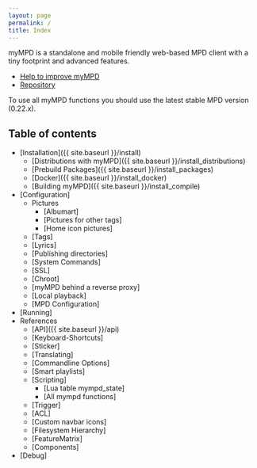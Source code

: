 ```yaml
---
layout: page
permalink: /
title: Index
---
```


myMPD is a standalone and mobile friendly web-based MPD client with a tiny footprint and advanced features.

- [Help to improve myMPD](https://github.com/jcorporation/myMPD/issues/167)
- [Repository](https://github.com/jcorporation/myMPD)

To use all myMPD functions you should use the latest stable MPD version (0.22.x).

## Table of contents

* [Installation]({{ site.baseurl }}/install)
  * [Distributions with myMPD]({{ site.baseurl }}/install_distributions)
  * [Prebuild Packages]({{ site.baseurl }}/install_packages)
  * [Docker]({{ site.baseurl }}/install_docker)
  * [Building myMPD]({{ site.baseurl }}/install_compile)
* [Configuration]
  * Pictures
    * [Albumart]
    * [Pictures for other tags]
    * [Home icon pictures]
  * [Tags]
  * [Lyrics]
  * [Publishing directories]
  * [System Commands]
  * [SSL]
  * [Chroot]
  * [myMPD behind a reverse proxy]
  * [Local playback]
  * [MPD Configuration]
* [Running]
* References
  * [API]({{ site.baseurl }}/api)
  * [Keyboard-Shortcuts]
  * [Sticker]
  * [Translating]
  * [Commandline Options]
  * [Smart playlists]
  * [Scripting]
    * [Lua table mympd_state]
    * [All mympd functions]
  * [Trigger]
  * [ACL]
  * [Custom navbar icons]
  * [Filesystem Hierarchy]
  * [FeatureMatrix]
  * [Components]
* [Debug]
